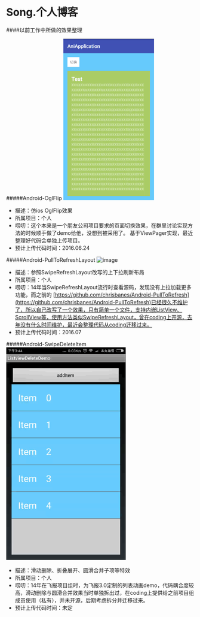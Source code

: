 # Song.个人博客

####以前工作中所做的效果整理

#####Android-OglFlip
![image](https://github.com/MidoriInu1/song.github.io/blob/master/res/demo_android_OglFlip.gif )   

+ 描述：仿ios OglFlip效果
+ 所属项目：个人
+ 唠叨：这个本来是一个朋友公司项目要求的页面切换效果，在群里讨论实现方法的时候顺手做了demo给他，没想到被采用了。
基于ViewPager实现，最近整理好代码会单独上传项目。
+ 预计上传代码时间：2016.06.24

#####Android-PullToRefreshLayout
![image](https://github.com/MidoriInu1/song.github.io/blob/master/res/demo_android_pulltorefresh.gif )   

+ 描述：参照SwipeRefreshLayout改写的上下拉刷新布局
+ 所属项目：个人
+ 唠叨：14年当SwipeRefreshLayout流行时查看源码，发现没有上拉加载更多功能，而之前的 [https://github.com/chrisbanes/Android-PullToRefresh](https://github.com/chrisbanes/Android-PullToRefresh)已经很久不维护了，所以自己改写了一个效果，只有简单一个文件，支持内嵌ListView、ScrollView等，使用方法类似SwipeRefreshLayout，曾在coding上开源，去年没有什么时间维护，最近会整理代码从coding迁移过来。
+ 预计上传代码时间：2016.07

#####Android-SwipeDeleteItem
![image](https://github.com/MidoriInu1/song.github.io/blob/master/res/demo_deleteitem.gif)   

+ 描述：滑动删除、折叠展开、圆滑合并子项等特效
+ 所属项目：个人
+ 唠叨：14年在飞报项目组时，为飞报3.0定制的列表动画demo，代码耦合度较高，滑动删除与圆滑合并效果当时单独拆出过，在coding上提供给之前项目组成员使用（私有），并未开源，后期考虑拆分并迁移过来。
+ 预计上传代码时间：未定